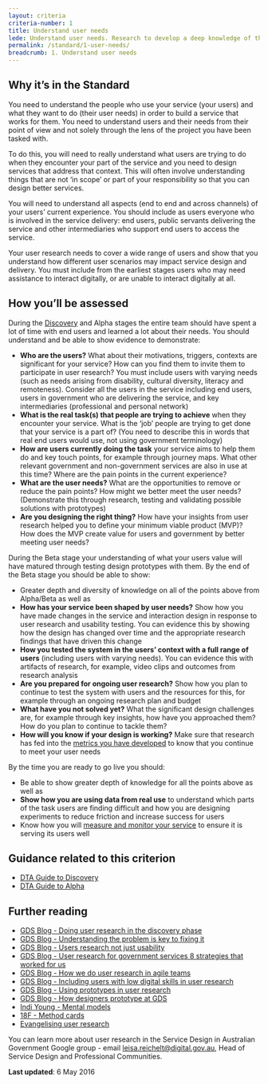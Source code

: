 ```yaml
---
layout: criteria
criteria-number: 1
title: Understand user needs
lede: Understand user needs. Research to develop a deep knowledge of the users and their context for using the service.
permalink: /standard/1-user-needs/
breadcrumb: 1. Understand user needs
---
```

## Why it’s in the Standard
You need to understand the people who use your service (your users) and what they want to do (their user needs) in order to build a service that works for them. You need to understand users and their needs from their point of view and not solely through the lens of the project you have been tasked with. 

To do this, you will need to really understand what users are trying to do when they encounter your part of the service and you need to design services that address that context. This will often involve understanding things that are not ‘in scope’ or part of your responsibility so that you can design better services. 

You will need to understand all aspects (end to end and across channels) of your users’ current experience. You should include as users everyone who is involved in the service delivery: end users, public servants delivering the service and other intermediaries who support end users to access the service. 

Your user research needs to cover a wide range of users and show that you understand how different user scenarios may impact service design and delivery. You must include from the earliest stages users who may need assistance to interact digitally, or are unable to interact digitally at all.

## How you’ll be assessed
During the [Discovery](/standard/service-design-and-delivery-process/discovery/) and Alpha stages the entire team should have spent a lot of time with end users and learned a lot about their needs. You should understand and be able to show evidence to demonstrate: 

* **Who are the users?** What about their motivations, triggers, contexts are significant for your service? How can you find them to invite them to participate in user research? You must include users with varying needs (such as needs arising from disability, cultural diversity, literacy and remoteness). Consider all the users in the service including end users, users in government who are delivering the service, and key intermediaries (professional and personal network)
* **What is the real task(s) that people are trying to achieve** when they encounter your service. What is the ‘job’ people are trying to get done that your service is a part of? (You need to describe this in words that real end users would use, not using government terminology)
* **How are users currently doing the task** your service aims to help them do and key touch points, for example through journey maps.  What other relevant government and non-government services are also in use at this time? Where are the pain points in the current experience?
* **What are the user needs?** What are the opportunities to remove or reduce the pain points? How might we better meet the user needs? (Demonstrate this through research, testing and validating possible solutions with prototypes)
* **Are you designing the right thing?** How have your insights from user research helped you to define your minimum viable product (MVP)? How does the MVP create value for users and government by better meeting user needs?
 
During the Beta stage your understanding of what your users value will have matured through testing design prototypes with them. By the end of the Beta stage you should be able to show:

* Greater depth and diversity of knowledge on all of the points above from Alpha/Beta as well as
* **How has your service been shaped by user needs?** Show how you have made changes in the service and interaction design in response to user research and usability testing. You can evidence this by showing how the design has changed over time and the appropriate research findings that have driven this change
* **How you tested the system in the users’ context with a full range of users** (including users with varying needs). You can evidence this with artifacts of research, for example, video clips and outcomes from research analysis
* **Are you prepared for ongoing user research?** Show how you plan to continue to test the system with users and the resources for this, for example through an ongoing research plan and budget
* **What have you not solved yet?** What the significant design challenges are, for example through key insights, how have you approached them? How do you plan to continue to tackle them?
* **How will you know if your design is working?** Make sure that research has fed into the [metrics you have developed](/standard/11-measure-performance/) to know that you continue to meet your user needs

By the time you are ready to go live you should:

* Be able to show greater depth of knowledge for all the points above as well as
* **Show how you are using data from real use** to understand which parts of the task users are finding difficult and how you are designing experiments to reduce friction and increase success for users
* Know how you will [measure and monitor your service](/standard/11-measure-performance/) to ensure it is serving its users well

## Guidance related to this criterion

* [DTA Guide to Discovery](https://ausdto.github.io/service-handbook/discovery/) 
* [DTA Guide to Alpha](http://ausdto.github.io/service-handbook/alpha/)

## Further reading

* [GDS Blog - Doing user research in the discovery phase](https://userresearch.blog.gov.uk/2015/05/27/doing-user-research-in-the-discovery-phase/)
* [GDS Blog - Understanding the problem is key to fixing it](https://userresearch.blog.gov.uk/2016/01/12/understanding-the-problem-is-key-to-fixing-it/)
* [GDS Blog - Users research not just usability](https://userresearch.blog.gov.uk/2014/06/25/user-research-not-just-usability/)
* [GDS Blog - User research for government services 8 strategies that worked for us](https://userresearch.blog.gov.uk/2015/01/21/user-research-for-government-services-8-strategies-that-worked-for-us/)
* [GDS Blog - How we do user research in agile teams](https://gds.blog.gov.uk/2013/08/30/how-we-do-user-research-in-agile-teams/)
* [GDS Blog - Including users with low digital skills in user research](https://userresearch.blog.gov.uk/2014/08/20/including-users-with-low-digital-skills-in-user-research/)
* [GDS Blog - Using prototypes in user research](https://userresearch.blog.gov.uk/2014/08/27/using-prototypes-in-user-research/)
* [GDS Blog - How designers prototype at GDS](https://designnotes.blog.gov.uk/2014/10/13/how-designers-prototype-at-gds/)
* [Indi Young - Mental models](http://boxesandarrows.com/what-is-your-mental-model/)
* [18F - Method cards](https://methods.18f.gov/index.html)
* [Evangelising user research](https://medium.com/@userfocus/evangelising-user-research-849430701b6e#.bugjnqz76) 

You can learn more about user research in the Service Design in Australian Government Google group - email [leisa.reichelt@digital.gov.au](mailto:leisa.reichelt@digital.gov.au), Head of Service Design and Professional Communities. 

**Last updated**: 6 May 2016
